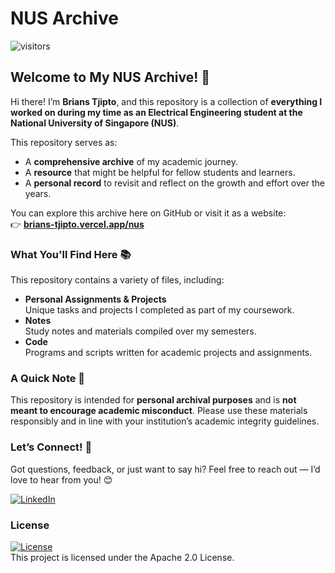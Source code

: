 # NUS Archive

![visitors](https://visitor-badge.laobi.icu/badge?page_id=brianstm.NUS)

## Welcome to My NUS Archive! 👋

Hi there! I’m **Brians Tjipto**, and this repository is a collection of **everything I worked on during my time as an Electrical Engineering student at the National University of Singapore (NUS)**.

This repository serves as:

- A **comprehensive archive** of my academic journey.
- A **resource** that might be helpful for fellow students and learners.
- A **personal record** to revisit and reflect on the growth and effort over the years.

You can explore this archive here on GitHub or visit it as a website:  
👉 [**brians-tjipto.vercel.app/nus**](https://brians-tjipto.vercel.app/nus)

### What You'll Find Here 📚

This repository contains a variety of files, including:

- **Personal Assignments & Projects**  
  Unique tasks and projects I completed as part of my coursework.
- **Notes**  
  Study notes and materials compiled over my semesters.
- **Code**  
  Programs and scripts written for academic projects and assignments.

### A Quick Note 📢

This repository is intended for **personal archival purposes** and is **not meant to encourage academic misconduct**. Please use these materials responsibly and in line with your institution’s academic integrity guidelines.

### Let’s Connect! 🌟

Got questions, feedback, or just want to say hi? Feel free to reach out — I’d love to hear from you! 😊

[![LinkedIn](https://img.shields.io/badge/LinkedIn-Brians%20Tjipto-0A66C2.svg?logo=linkedin)](https://www.linkedin.com/in/brians-tjipto-a25850153/)

### License

[![License](https://img.shields.io/badge/License-Apache%202.0-red.svg)](https://opensource.org/licenses/Apache-2.0)  
This project is licensed under the Apache 2.0 License.
